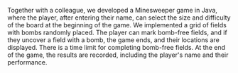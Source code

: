 Together with a colleague, we developed a Minesweeper game in Java, where the player, after entering their name, can select the size and difficulty of the board at the beginning of the game. We implemented a grid of fields with bombs randomly placed. The player can mark bomb-free fields, and if they uncover a field with a bomb, the game ends, and their locations are displayed. There is a time limit for completing bomb-free fields. At the end of the game, the results are recorded, including the player's name and their performance.
